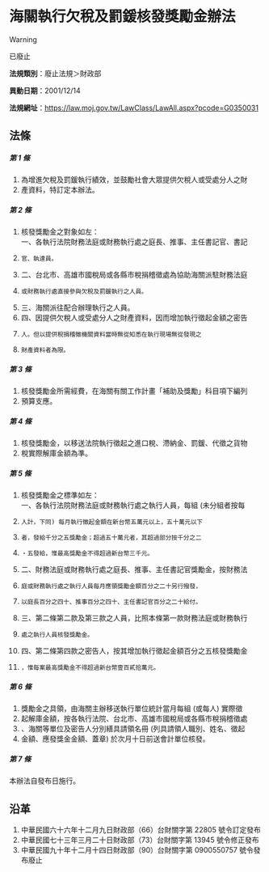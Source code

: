 # 海關執行欠稅及罰鍰核發獎勵金辦法
> [!WARNING]
> 已廢止

**法規類別**：廢止法規＞財政部

**異動日期**：2001/12/14  

**法規網址**：https://law.moj.gov.tw/LawClass/LawAll.aspx?pcode=G0350031



## 法條
##### 第 1 條
1. 為增進欠稅及罰鍰執行績效，並鼓勵社會大眾提供欠稅人或受處分人之財
1. 產資料，特訂定本辦法。

##### 第 2 條
1. 核發獎勵金之對象如左：  
一、各執行法院財務法庭或財務執行處之庭長、推事、主任書記官、書記
1.     官、執達員。
1. 二、台北市、高雄市國稅局或各縣市稅捐稽徵處為協助海關派駐財務法庭
1.     或財務執行處直接參與欠稅及罰鍰執行之人員。
1. 三、海關派往配合辦理執行之人員。
1. 四、因提供欠稅人或受處分人之財產資料，因而增加執行徵起金額之密告
1.     人。但以提供稅捐稽徵機關資料當時無從知悉在執行現場無從發現之
1.     財產資料者為限。

##### 第 3 條
1. 核發獎勵金所需經費，在海關有關工作計畫「補助及獎勵」科目項下編列
1. 預算支應。

##### 第 4 條
1. 核發獎勵金，以移送法院執行徵起之進口稅、滯納金、罰鍰、代徵之貨物
1. 稅實際解庫金額為準。

##### 第 5 條
1. 核發獎勵金之標準如左：  
一、各執行法院財務法庭或財務執行處之執行人員，每組 (未分組者按每
1.     人計，下同) 每月執行徵起金額在新台幣五萬元以上，五十萬元以下
1.     者，發給千分之五獎勵金；超過五十萬元者，其超過部分按千分之二
1.     ‧五發給，惟最高獎勵金不得超過新台幣三千元。
1. 二、財務法庭或財務執行處之庭長、推事、主任書記官獎勵金，按財務法
1.     庭或財務執行處之執行人員每月應領獎勵金額百分之二十另行撥發，
1.     以庭長百分之四十、推事百分之四十、主任書記官百分之二十給付。
1. 三、第二條第二款及第三款之人員，比照本條第一款財務法庭或財務執行
1.     處之執行人員核發獎勵金。
1. 四、第二條第四款之密告人，按其增加執行徵起金額百分之五核發獎勵金
1.     ，惟每案最高獎勵金不得超過新台幣壹百貳拾萬元。

##### 第 6 條
1. 獎勵金之具領，由海關主辦移送執行單位統計當月每組 (或每人) 實際徵
1. 起解庫金額，按各執行法院、台北市、高雄市國稅局或各縣市稅捐稽徵處
1. 、海關等單位及密告人分別繕具請領名冊 (列具請領人職別、姓名、徵起
1. 金額、應發獎金金額、蓋章) 於次月十日前送會計單位核發。

##### 第 7 條
本辦法自發布日施行。

## 沿革
1. 中華民國六十六年十二月九日財政部（66）台財關字第 22805  號令訂定發布
1. 中華民國七十三年三月二十日財政部（73）台財關字第 13945  號令修正發布
1. 中華民國九十年十二月十四日財政部（90）台財關字第 0900550757 號令發布廢止
